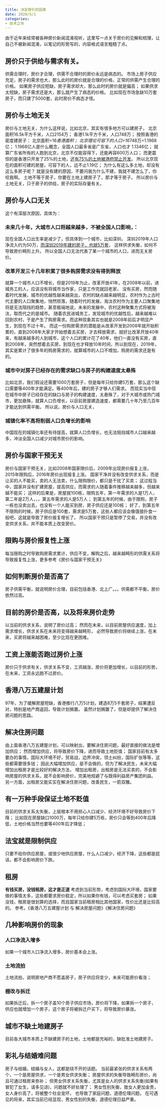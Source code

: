 ```yaml
---
title: 决定房价的因素
date: 2020/5/1
categories: 
- 技术之外
---
```


由于近年来经常被各种房价新闻混淆视听，这里写一点关于房价的见解和梳理，让自己不被新闻混淆，以笔记的形势写的，内容格式语言粗糙了点。
## 房价只于供给与需求有关。
供需合理时，房价才合理，供需不合理时的房价永远是病态的。
市场上房子供应充足，房子的需求也大，那么此时的房价就是合理的价格，正常的供需产生合理的价格。
如果房子供应短缺，房子需求却大，那么此时的房价就是偏高；
如果供求太短缺，房子需求还是大，那么就产生了病态的价格。
比如现在市场急缺10万套房子，而只建了5000套，此时房价不病态才怪。

## 房价与土地无关
房价与土地无关，为什么这样说，比如北京，其实有很多地方可以建房子，
北京面积16.5k平方千米，人口2154万；
香港1.1k平方千米，人口748万；
按照香港的密度建房子：
北京面积=16*香港面积；
北京理论可容下的人口=16*748万=1.1968亿；
1.1968亿人是什么概念，全国人口最多省是广东省，人口也才 1.1346亿；
就算广东省所有的人跑到北京，北京不仅能容得下，还能再容600万人口；
而更震惊的是香港只开发了25%的土地，[还有75%的土地被港府禁止开发](http://www.ceweekly.cn/2014/0723/87935.shtml)。
所以北京现在的面积可建的房屋，可容下的人，远不止1.19亿；
为什么有这么多土地，却没有这么多房子呢？
就是没有建的原因，不要问我为什么不建，我就不建怎么了，你咬我啊。
土地不等于房子，你要在土地上建房子了，那才等于房子。
所以房价与土地无关，只于房子的供给，房子的实际存量有关。

## 房价与人口无关
这个有深层次原因，具体为：
### 未来几十年，大城市人口将越来越多，不被全国人口影响，：
现在全国人口出生率是减少了，但具体到一个城市，比如深圳，
深圳2019年人口净流入约为50万，[而深圳2019年建的房子，也就5万套](https://city.shenchuang.com/city/20180524/1087719_2.shtml)，
这样供求失衡，如何不导致房价畸形上升。
所以全国人口无法代表了某一个城市的人口，进而无关房价。

### 改革开发三十几年积累了很多购房需求没有得到释放
就算一个城市人口不增长，但是2019年为止，改革开放41年，在2008年以前，进城务工的人，应该没有将城市当作家，只是工作完就回老家，
没有买房，然而随着时代发展，城市的优越性越来越突出，农村的缺点越来越明显，农村作为上古时代主要的人口聚集地，悄然陨落，随着时代的发展，淘汰农村作为主要人口聚集地将是无法阻挡的趋势，甚至极端地说，未来的发展中，农村这种聚集方式将被淘汰，取而代之的是城市。
随着农民进城务工，发现城市的优越性后，越来越难以回到农村，于是产生了购房需求。而这种现象其实也就是2008年前后才明显产生，到现在不过十年。
而这一份购房需求的潜能是从改革开发到2008年就开始积累的，直到2008年大家才开始想着去买房，才去释放需求，就好比改革开放40年来，有越来越多的人到城市，这个人口的累计花了40年，他们一直没有买房，直到2008年，突然想着去买房，到现在也才释放10年时间，所以到现在，2019年，其实是累计了很多年的购房需求的，就算城市的人口不增加，购房的需求还是有的。

### 城市中对房子已经存在的需求缺口与房子的构建速度太悬殊
比如北京，我们假设还需要1000万套房子，但是每年只给你建5万套，那么这个缺口需要等400年才能满足。等400年后，建的房子才够人们需求。
而现实当中现在城市中房子已经存在的缺口与房子的构建速度，太悬殊了，对于大城市或热门城市，更加悬殊，就算人口负增长，以目前房屋建造速度，都需要几十年乃至几百年才能达到供需平衡。
所以说，房价与人口无关，
### 城镇化率不高将削弱人口负增长的影响
中国现在的城镇化率还有待提高，就算人口负增长，也无法阻挡城市人口越来越多，冲淡全国人口减少对城市房价的影响。

## 房价与国家干预无关
房价与国家干预无关，比如2008年国家限价后，2009年出现房价报复上涨，2015年限购后，2016年房价出现报复上涨。
国家干净并没有改变供求关系，而是让买的人不能买，卖的人无法卖，什么限购限价，都只是干扰了买卖；
这过程当中，国家并没有扩建房屋，提高供应，而需求的人随着事件推移越来越多，但越来越不能买；
这样的后果是，房屋就100栋，限购五年，第一年需求的人是1万人，第二年是2万人，，，第五年需求的人是5万人；
到第五年的时候，由于限购，房子一栋也没卖出去，也没有一个人能买到房，房子供应还是100栋；
好了，到第五年不限购的时候，房子供应是100套，需求是5万套，这些人都应该会像饿狼扑食一般吧，这就是导致了房价报复增长了。
所以国家干预只是暂停了交易，并没有改变供求关系，并不能本质上改变房价。

## 限购与房价报复性上涨
每当限购之时导致购房需求累计，供应不变，解购之后，越来越畸形的供需关系将导致报复性上涨，更多参考《房价与国家干预无关》

## 如何判断房价是否高了
房子供需平衡，就说明房价合理，目前包括香港、北上广。。。供需都不平衡，房价依然过高。

## 目前的房价是否高，以及将来房价走势
以当前的供求关系，说明了房价过高；
然而在未来，以目前房屋供应速度，加上需求增长，供求关系在未来将变得越来越畸形，
必然导致房价将继续上涨，在未来，买房将越来越困难，至少比现在更困难。

## 工资上涨能否跑过房价上涨
房价只于供求有关，供求关系不变，工资越涨，房价将更加增长，以目前的形势，在未来，工资永远跑不过房价。

## 香港八万五建屋计划
97年，为了缓解房屋短缺，香港推行八万5计划，建造8万5千套房子，结果遭反对，特别是地产商返回，导致计划搁置。
虽然计划搁置了，但是却提供了解决住房问题的思路。

## 解决住房问题
由上面香港八万五建屋计划，可以映射出，要解决住房问题，最好直接的做法是增加供应；
然而增加供应，将导致房价下降，进而导致土地贬值；
国家目前有太多要办的事情，国际大环境不好，贸易战，边界冲突，领土纠纷，国际扩张等等，这些都需要很多钱；
因此大幅增加供应，是不会做的，但为了解决民生，未来大幅增加出租房才是比较好的解决方法，
增加出租房，出租房是无法买卖的，不会影响房屋的供求关系，就不会影响房价，完美地规避了与既得利益房产集团利益。
另一方面，出租房又能实实在解决住房问题，改善民生，一箭双雕。

## 有一万种手段保证土地不贬值
目前的供求关系太失衡，上层根本不用担心人口减少、经济环境不好导致房价下降；
比如现在房屋缺口1000万，每年只给你建5万栋，房价只会等到400年后降低，土地价格当然也要等400年后才降低；

## 法宝就是限制供应
只要不给你供应房屋，或很少地供应房屋，什么人口减少，经济下降，这些都是屁话，都不会影响房价下跌。

## 租房
**有钱买房，没钱租房，这才是正道**
考虑到当前形势，考虑到国际大环境，国家要做的事情太多，这些都要求房价稳定，所以如果你有钱，可以考虑买套房；
如果没钱，租房是很划算的选择，而且国家当前租房相比其他国家，性价比还是比较高的。
参考。《香港八万五建屋计划 与 解决房屋问题》《解决住房问题》

## 几种影响房价的现象
### 人口净流入增多
如果一个城市人口净流入增多，房价基本会上涨。
### 土地流拍
土地流拍，说明房地产商不愿盖房子，房子供应将变少，未来可能房价看涨；
### 棚改与拆迁
如果拆迁后，拆一个房子盖10个房子供应市场，房价将下降，如果拆一个房子，供应也就增加一个房子，这个房子将被拆迁户买下，将导致房价暴涨。

## 城市不缺土地建房子
目前各大城市本质上不缺建房子的土地，土地都是充裕的，缺批准土地建房子。

## 彩礼与结婚难问题
房子与结婚，结婚与女人，这都是绕不开的话题。
当前最紧张的供求关系有两个，一个是房屋供求，一个是男女供求失衡；
房屋供求的失衡导致畸形房价，尚且可通过租房来弥补；
但男女供求关系失衡，尤其是女人的供求关系失衡(如果有冒犯了女生，请多见谅)，问题就不好处理了；
男女性别失衡，致女人更加金贵，女人身价高了，将被整个社会宠坏，
也导致了家庭问题，道德伦理问题。
在可遇见的将来，其实当前已经显现，男女性别的失衡，道德伦理日益严重。

